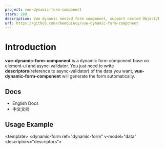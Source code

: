 ```yaml
---
project: vue-dynamic-form-component
stars: 280
description: Vue dynamic nested form component, support nested Object/Hashmap/Array. Vue动态多级表单组件，支持嵌套对象/Hashmap/数组。
url: https://github.com/chenquincy/vue-dynamic-form-component
---
```


Introduction
============

**vue-dynamic-form-component** is a dynamic form component base on element-ui and async-validator. You just need to write **descriptors**(reference to async-validator) of the data you want, **vue-dynamic-form-component** will generate the form automatically.

Docs
----

-   English Docs
-   中文文档

Usage Example
-------------

<template\>
  <dynamic-form
    ref\="dynamic-form"
    v-model\="data"
    :descriptors\="descriptors"\>
    <template slot="operations">
      <el-button @click\="reset"\>reset</el-button\>
      <el-button type\="primary" @click\="validate"\>validate</el-button\>
    </template\>
  </dynamic-form\>
</template\>

<script\>
// import and register element-ui first
import DynamicForm from 'vue-dynamic-form-component'
export default {
  components: {
    DynamicForm
  },
  data () {
    return {
      descriptors: {
        name: { type: 'string', min: 3, max: 15, required: true },
        homepage: { type: 'url', message: 'The homepage must be an url' },
        company: {
          type: 'object',
          fields: {
            name: { type: 'string', required: true },
            address: {
              type: 'object',
              fields: {
                province: { type: 'string', required: true },
                city: { type: 'string' }
              }
            }
          }
        },
        children: {
          type: 'array',
          defaultField: {
            type: 'object',
            fields:{
              name: { type: 'string', min: 3, max: 15, required: true },
              age: { type: 'number', min: 1, max: 100, required: true }
            }
          }
        }
      },
      data: {}
    }
  },
  methods: {
    reset () {
      this.$refs\['dynamic-form'\].resetFields()
    },
    validate () {
      this.$refs\['dynamic-form'\].validate()
    }
  }
}
</script\>

Features
--------

-   Generate form from **descriptors**
-   Support almost all data type
-   Support **multi-level form** for `Object` / `Array` / `Hashmap`
-   Support data **validation**
-   **Multi-Languages** support
-   Support **custom component**

Todo
----

**vue-dynamic-form-component** can do more. There are a few things that it currently doesn't support but are planned:

-   Custom component props
-   Custom component event
-   Custom component
-   Custom theme
-   Value change event

Question
--------

Please submit your question in Github Issue .

License
-------

MIT license
